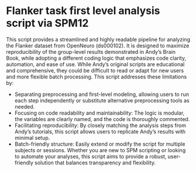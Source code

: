 # Flanker task first level analysis script via SPM12
This script provides a streamlined and highly readable pipeline for analyzing the Flanker dataset from OpenNeuro (ds000102). It is designed to maximize reproducibility of the group-level results demonstrated in Andy’s Brain Book, while adopting a different coding logic that emphasizes code clarity, automation, and ease of use.
While Andy’s original scripts are educational and comprehensive, they could be difficult to read or adapt for new users and more flexible batch processing. This script addresses these limitations by:
* Separating preprocessing and first-level modeling, allowing users to run each step independently or substitute alternative preprocessing tools as needed.
* Focusing on code readability and maintainability: The logic is modular, the variables are clearly named, and the code is thoroughly commented. 
* Facilitating reproducibility: By closely matching the analysis steps from Andy’s tutorials, this script allows users to replicate Andy’s results with minimal setup.
* Batch-friendly structure: Easily extend or modify the script for multiple subjects or sessions.
Whether you are new to SPM scripting or looking to automate your analyses, this script aims to provide a robust, user-friendly solution that balances transparency and flexibility.

